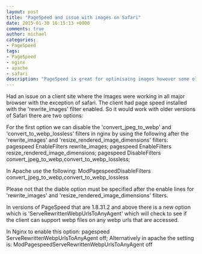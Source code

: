 ```yaml
---
layout: post
title: "PageSpeed and issue with images on Safari"
date: 2015-01-30 16:15:13 +0000
comments: true
author: michael
categories: 
- PageSpeed
tags: 
- PageSpeed
- nginx
- apache
- safari
description: "PageSpeed is great for optimisaing images however some older versions of safari may have issues" 
---
```

Had an issue on a client site where the images were working in all major browser with the exception of safari. The client had page speed installed with the 'rewrite_images' filter enabled.
So it would work with older versions of Safari there are two options:

For the first option we can disable the 'convert_jpeg_to_webp' and 'convert_to_webp_lossless' filters in nginx by using the following after the 'rewrite_images' and 'resize_rendered_image_dimensions' filters:
    pagespeed EnableFilters rewrite_images;
    pagespeed EnableFilters resize_rendered_image_dimensions;
    pagespeed DisableFilters convert_jpeg_to_webp,convert_to_webp_lossless;

In Apache use the following:
    ModPagespeedDisableFilters convert_jpeg_to_webp,convert_to_webp_lossless

Please not that the diable option must be specified after the enable lines for 'rewrite_images' and 'resize_rendered_image_dimensions' filters.

In versions of PageSpeed that are 1.8.31.2 and above there is a new option which is 'ServeRewrittenWebpUrlsToAnyAgent' which will check to see if the client can support webp files on any webp urls that are accessed.

In Nginx to enable this option:
    pagespeed ServeRewrittenWebpUrlsToAnyAgent off;
Alternatively in apache the setting is:
    ModPagespeedServeRewrittenWebpUrlsToAnyAgent off
